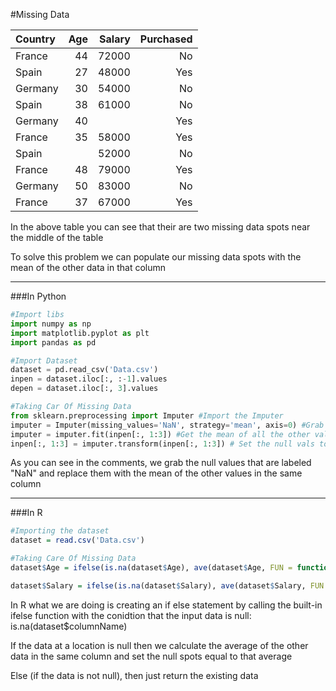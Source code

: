 #Missing Data

| Country | Age | Salary | Purchased |
|:------- | ---:| ------:| ---------:|
| France  | 44  | 72000  | No        |
| Spain   | 27  | 48000  | Yes       |
| Germany | 30  | 54000  | No        |
| Spain   | 38  | 61000  | No        |
| Germany | 40  |        | Yes       |
| France  | 35  | 58000  | Yes       |
| Spain   |     | 52000  | No        |
| France  | 48  | 79000  | Yes       |
| Germany | 50  | 83000  | No        |
| France  | 37  | 67000  | Yes       |

In the above table you can see that their are two missing data spots near the middle of the table

To solve this problem we can populate our missing data spots with the mean of the other data in that column

***

###In Python

```python
#Import libs
import numpy as np
import matplotlib.pyplot as plt
import pandas as pd

#Import Dataset
dataset = pd.read_csv('Data.csv')
inpen = dataset.iloc[:, :-1].values
depen = dataset.iloc[:, 3].values

#Taking Car Of Missing Data
from sklearn.preprocessing import Imputer #Import the Imputer
imputer = Imputer(missing_values='NaN', strategy='mean', axis=0) #Grab the null values
imputer = imputer.fit(inpen[:, 1:3]) #Get the mean of all the other values in each of these columns
inpen[:, 1:3] = imputer.transform(inpen[:, 1:3]) # Set the null vals to the calculated mean
```

As you can see in the comments, we grab the null values that are labeled "NaN" and replace them with the mean of the other values in the same column

***

###In R

```r
#Importing the dataset
dataset = read.csv('Data.csv')

#Taking Care Of Missing Data
dataset$Age = ifelse(is.na(dataset$Age), ave(dataset$Age, FUN = function(x) mean(x, na.rm = TRUE)), dataset$Age)

dataset$Salary = ifelse(is.na(dataset$Salary), ave(dataset$Salary, FUN = function(x) mean(x, na.rm = TRUE)), dataset$Salary)
```

In R what we are doing is creating an if else statement by calling the built-in ifelse function with the conidtion that the input data is null: is.na(dataset$columnName)

If the data at a location is null then we calculate the average of the other data in the same column and set the null spots equal to that average

Else (if the data is not null), then just return the existing data
